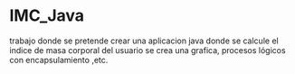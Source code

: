 # IMC_Java
trabajo donde se pretende crear una aplicacion java donde se calcule el indice de masa corporal del usuario
se crea una grafica, procesos lógicos con encapsulamiento ,etc.
